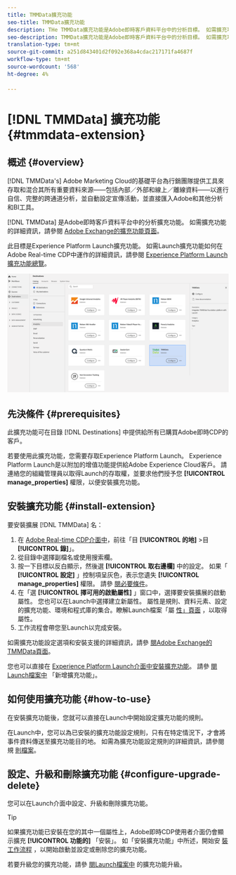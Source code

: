 ```yaml
---
title: TMMData擴充功能
seo-title: TMMData擴充功能
description: THe TMMData擴充功能是Adobe即時客戶資料平台中的分析目標。 如需擴充功能的詳細資訊，請參閱Adobe Exchange的擴充功能頁面。
seo-description: TMMData擴充功能是Adobe即時客戶資料平台中的分析目標。 如需擴充功能的詳細資訊，請參閱Adobe Exchange的擴充功能頁面。
translation-type: tm+mt
source-git-commit: a251d843401d2f092e368a4cdac217171fa4687f
workflow-type: tm+mt
source-wordcount: '568'
ht-degree: 4%

---
```



# [!DNL TMMData] 擴充功能 {#tmmdata-extension}

## 概述 {#overview}

[!DNL TMMData's] Adobe Marketing Cloud的基礎平台為行銷團隊提供工具來存取和混合其所有重要資料來源——包括內部／外部和線上／離線資料——以進行自信、完整的跨通道分析，並自動設定宣傳活動，並直接匯入Adobe和其他分析和BI工具。

[!DNL TMMData] 是Adobe即時客戶資料平台中的分析擴充功能。 如需擴充功能的詳細資訊，請參閱 [Adobe Exchange的擴充功能頁面](hhttps://exchange.adobe.com/experiencecloud.details.100148.tmmdata-foundation-platform.html)。

此目標是Experience Platform Launch擴充功能。 如需Launch擴充功能如何在Adobe Real-time CDP中運作的詳細資訊，請參閱 [Experience Platform Launch擴充功能總覽](/help/rtcdp/destinations/experience-platform-launch-extensions.md)。

![TMMData擴充功能](assets/tmmdata-extension.png)

## 先決條件 {#prerequisites}

此擴充功能可在目錄 [!DNL Destinations] 中提供給所有已購買Adobe即時CDP的客戶。

若要使用此擴充功能，您需要存取Experience Platform Launch。 Experience Platform Launch是以附加的增值功能提供給Adobe Experience Cloud客戶。 請連絡您的組織管理員以取得Launch的存取權，並要求他們授予您 **[!UICONTROL manage_properties]** 權限，以便安裝擴充功能。

## 安裝擴充功能 {#install-extension}

要安裝擴展 [!DNL TMMData] 名：

1. 在 [Adobe Real-time CDP介面中](http://platform.adobe.com/)，前往「目 **[!UICONTROL 的地]** >目 **[!UICONTROL 錄]**」。
2. 從目錄中選擇副檔名或使用搜索欄。
3. 按一下目標以反白顯示，然後選 **[!UICONTROL 取右邊欄]** 中的設定。 如果「 **[!UICONTROL 設定]** 」控制項呈灰色，表示您遺失 **[!UICONTROL manage_properties]** 權限。 請參 [閱必要條件](#prerequisites)。
4. 在「選 **[!UICONTROL 擇可用的啟動屬性]** 」窗口中，選擇要安裝擴展的啟動屬性。 您也可以在Launch中選擇建立新屬性。 屬性是規則、資料元素、設定的擴充功能、環境和程式庫的集合。瞭解Launch檔案「屬 [性」頁面](https://docs.adobe.com/content/help/en/launch/using/reference/admin/companies-and-properties.html#properties-page) ，以取得屬性。
5. 工作流程會帶您至Launch以完成安裝。

如需擴充功能設定選項和安裝支援的詳細資訊，請參 [閱Adobe Exchange的TMMData頁面](https://exchange.adobe.com/experiencecloud.details.100148.tmmdata-foundation-platform.html)。

您也可以直接在 [Experience Platform Launch介面中安裝擴充功能](https://launch.adobe.com/)。 請參 [閱Launch檔案中](https://docs.adobe.com/content/help/en/launch/using/reference/manage-resources/extensions/overview.html#add-a-new-extension) 「新增擴充功能」。

## 如何使用擴充功能 {#how-to-use}

在安裝擴充功能後，您就可以直接在Launch中開始設定擴充功能的規則。

在Launch中，您可以為已安裝的擴充功能設定規則，只有在特定情況下，才會將事件資料傳送至擴充功能目的地。 如需為擴充功能設定規則的詳細資訊，請參閱規 [則檔案](https://docs.adobe.com/help/zh-Hant/launch/using/reference/manage-resources/rules.html)。

## 設定、升級和刪除擴充功能 {#configure-upgrade-delete}

您可以在Launch介面中設定、升級和刪除擴充功能。

>[!TIP]
>
>如果擴充功能已安裝在您的其中一個屬性上，Adobe即時CDP使用者介面仍會顯示擴充 **[!UICONTROL 功能的]** 「安裝」。 如「安裝擴充功能」中所述，開始安 [裝工作流程](#install-extension) ，以開始啟動並設定或刪除您的擴充功能。

若要升級您的擴充功能，請參 [閱Launch檔案中](https://docs.adobe.com/content/help/en/launch/using/reference/manage-resources/extensions/extension-upgrade.html) 的擴充功能升級。